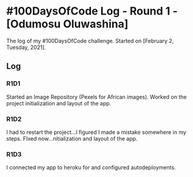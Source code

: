 # #100DaysOfCode Log - Round 1 - [Odumosu Oluwashina]

The log of my #100DaysOfCode challenge. Started on [February 2, Tuesday, 2021].

## Log

### R1D1 
Started an Image Repository (Pexels for African images). Worked on the project initialization and layout of the app.

### R1D2
I had to restart the project...I figured I made a mistake somewhere in my steps. FIxed now...nitialization and layout of the app.

### R1D3
I connected my app to heroku for and configured autodeployments.

